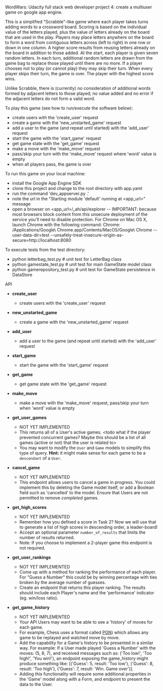 WordWars:  Udacity full stack web developer project 4: create a multiuser game on google app engine.

This is a simplified "Scrabble"-like game where each player takes turns adding words to a crossword board.  Scoring is based on the individual value of the letters played, plus the value of letters already on the board that are used in the play.  Players may place letters anywhere on the board to form a word from contiguous letters across (left to right) in one row or down in one column.  A higher score results from reusing letters already on the board in addition to those added.  At the start, each player is given seven random letters.  In each turn, additional random letters are drawn from the game bag to replace those played until there are no more.  If a player chooses not to play (or cannot play) they may skip their turn.  When every player skips their turn, the game is over.  The player with the highest score wins.

Unlike Scrabble, there is (currently) no consideration of additional words formed by adjacent letters to those played; no value added and no error if the adjacent letters do not form a valid word.

To play this game (see how to run/execute the software below):
- create users with the 'create_user' request
- create a game with the 'new_unstarted_game' request
- add a user to the game (and repeat until started) with the 'add_user' request
- start the game with the 'start_game' request
- get game state with the 'get_game' request
- make a move with the 'make_move' request
- pass/skip your turn with the 'make_move' request where 'word' value is empty
- when all players pass, the game is over

To run this game on your local machine:
- install the Google App Engine SDK
- clone this project and change to the root directory with app.yaml
- run the command 'dev_appserver.py .'
- note the url in the  "Starting module 'default' running at <app_url>" message
- open a browser on <app_url>/_ah/api/explorer
-- IMPORTANT: because most browsers block content from this unsecure deployment of the service you'll need to disable protection.  For Chrome on Mac OS X, launch Chrome with the following command:
	Chrome: /Applications/Google\ Chrome.app/Contents/MacOS/Google\ Chrome --user-data-dir=test --unsafely-treat-insecure-origin-as-secure=http://localhost:8080

To execute tests from the test directory:
- python letterbag_test.py  # unit test for LetterBag class
- python gamestate_test.py  # unit test for main GameState model class
- python gamerepository_test.py  # unit test for GameState persistence in DataStore


API

- **create_user**
	- create users with the 'create_user' request

- **new_unstarted_game**
	- create a game with the 'new_unstarted_game' request

- **add_user**
	- add a user to the game (and repeat until started) with the 'add_user' request

- **start_game**
	- start the game with the 'start_game' request

- **get_game**
	- get game state with the 'get_game' request

- **make_move**
	- make a move with the 'make_move' request, pass/skip your turn when 'word' value is empty

 - **get_user_games**
 	- NOT YET IMPLEMENTED
    - This returns all of a User's active games. <todo what if the player prevented concurrent games? Maybe this should be a list of all games (active or not) that the user is related to>
    - You may want to modify the `User` and `Game` models to simplify this type
    of query. **Hint:** it might make sense for each game to be a `descendant` 
    of a `User`.
    
 - **cancel_game**
 	- NOT YET IMPLEMENTED
    - This endpoint allows users to cancel a game in progress.
    You could implement this by deleting the Game model itself, or add a Boolean field such as 'cancelled' to the model.     Ensure that Users are not permitted to remove *completed* games.
    
 - **get_high_scores**
 	- NOT YET IMPLEMENTED
    - Remember how you defined a score in Task 2?
    Now we will use that to generate a list of high scores in descending order, a leader-board!
    - Accept an optional parameter `number_of_results` that limits the number of results returned.
    - Note: If you choose to implement a 2-player game this endpoint is not required.
    
 - **get_user_rankings**
 	- NOT YET IMPLEMENTED
    - Come up with a method for ranking the performance of each player.
      For "Guess a Number" this could be by winning percentage with ties broken by the average number of guesses.
    - Create an endpoint that returns this player ranking. The results should include each Player's name and the 'performance' indicator (eg. win/loss ratio).
 
 - **get_game_history**
 	- NOT YET IMPLEMENTED
    - Your API Users may want to be able to see a 'history' of moves for each game.
    - For example, Chess uses a format called <a href="https://en.wikipedia.org/wiki/Portable_Game_Notation" target="_blank">PGN</a>) which allows any game to be replayed and watched move by move.
    - Add the capability for a Game's history to be presented in a similar way. For example: If a User made played 'Guess a Number' with the moves:
    (5, 8, 7), and received messages such as: ('Too low!', 'Too high!',
    'You win!'), an endpoint exposing the game_history might produce something like:
    [('Guess': 5, result: 'Too low'), ('Guess': 8, result: 'Too high'),
    ('Guess': 7, result: 'Win. Game over')].
    - Adding this functionality will require some additional properties in the 'Game' model along with a Form, and endpoint to present the data to the User.
